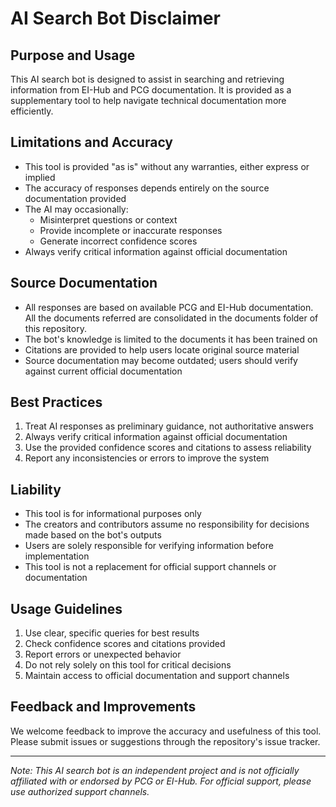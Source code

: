 # AI Search Bot Disclaimer

## Purpose and Usage

This AI search bot is designed to assist in searching and retrieving information from EI-Hub and PCG documentation. It is provided as a supplementary tool to help navigate technical documentation more efficiently.

## Limitations and Accuracy

- This tool is provided "as is" without any warranties, either express or implied
- The accuracy of responses depends entirely on the source documentation provided
- The AI may occasionally:
  - Misinterpret questions or context
  - Provide incomplete or inaccurate responses
  - Generate incorrect confidence scores
- Always verify critical information against official documentation

## Source Documentation

- All responses are based on available PCG and EI-Hub documentation. All the documents referred are consolidated in the documents folder of this repository.
- The bot's knowledge is limited to the documents it has been trained on
- Citations are provided to help users locate original source material
- Source documentation may become outdated; users should verify against current official documentation

## Best Practices

1. Treat AI responses as preliminary guidance, not authoritative answers
2. Always verify critical information against official documentation
3. Use the provided confidence scores and citations to assess reliability
4. Report any inconsistencies or errors to improve the system

## Liability

- This tool is for informational purposes only
- The creators and contributors assume no responsibility for decisions made based on the bot's outputs
- Users are solely responsible for verifying information before implementation
- This tool is not a replacement for official support channels or documentation

## Usage Guidelines

1. Use clear, specific queries for best results
2. Check confidence scores and citations provided
3. Report errors or unexpected behavior
4. Do not rely solely on this tool for critical decisions
5. Maintain access to official documentation and support channels

## Feedback and Improvements

We welcome feedback to improve the accuracy and usefulness of this tool. Please submit issues or suggestions through the repository's issue tracker.

---
*Note: This AI search bot is an independent project and is not officially affiliated with or endorsed by PCG or EI-Hub. For official support, please use authorized support channels.*
